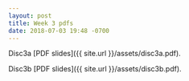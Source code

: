 ```yaml
---
layout: post
title: Week 3 pdfs
date: 2018-07-03 19:48 -0700
---
```



Disc3a [PDF slides]({{ site.url }}/assets/disc3a.pdf).

Disc3b [PDF slides]({{ site.url }}/assets/disc3b.pdf).

